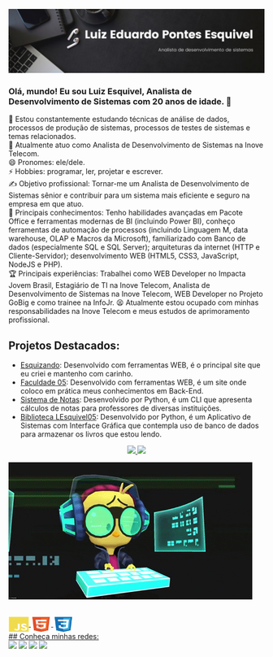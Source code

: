 ![Banner](luiz.png)

### Olá, mundo! Eu sou Luiz Esquivel, Analista de Desenvolvimento de Sistemas com 20 anos de idade. 👋
🌱 Estou constantemente estudando técnicas de análise de dados, processos de produção de sistemas, processos de testes de sistemas e temas relacionados. <br>
👯 Atualmente atuo como Analista de Desenvolvimento de Sistemas na Inove Telecom. <br> 
😄 Pronomes: ele/dele. <br>
⚡ Hobbies: programar, ler, projetar e escrever. <br>
✍ Objetivo profissional: Tornar-me um Analista de Desenvolvimento de Sistemas sênior e contribuir para um sistema mais eficiente e seguro na empresa em que atuo. <br>
🎍 Principais conhecimentos: Tenho habilidades avançadas em Pacote Office e ferramentas modernas de BI (incluindo Power BI), conheço ferramentas de automação de processos (incluindo Linguagem M, data warehouse, OLAP e Macros da Microsoft), familiarizado com Banco de dados (especialmente SQL e SQL Server); arquiteturas da internet (HTTP e Cliente-Servidor); desenvolvimento WEB (HTML5, CSS3, JavaScript, NodeJS e PHP). <br>
🏆 Principais experiências: Trabalhei como WEB Developer no Impacta Jovem Brasil, Estagiário de TI na Inove Telecom, Analista de Desenvolvimento de Sistemas na Inove Telecom, WEB Developer no Projeto GoBig e como trainee na InfoJr.
😫 Atualmente estou ocupado com minhas responsabilidades na Inove Telecom e meus estudos de aprimoramento profissional.
## Projetos Destacados:
- [Esquizando](link_para_o_projeto1): Desenvolvido com ferramentas WEB, é o principal site que eu criei e mantenho com carinho.
- [Faculdade 05](link_para_o_projeto2): Desenvolvido com ferramentas WEB, é um site onde coloco em prática meus conhecimentos em Back-End.
- [Sistema de Notas](link_para_o_projeto3): Desenvolvido por Python, é um CLI que apresenta cálculos de notas para professores de diversas instituições.
- [Biblioteca LEsquivel05](link_para_o_projeto3): Desenvolvido por Python, é um Aplicativo de Sistemas com Interface Gráfica que contempla uso de banco de dados para armazenar os livros que estou lendo.

<div align="center">
  <a href="https://github.com/luizesquivel05/luizesquivel05/">
  <img height="180em" src="https://github-readme-stats.vercel.app/api?username=luizesquivel05&show_icons=true&theme=dark&include_all_commits=true&count_private=true"/>
  <img height="180em" src="https://github-readme-stats.vercel.app/api/top-langs/?username=luizesquivel05&layout=compact&langs_count=7&theme=dark"/>
</div>

![Gif](gifanimado.gif)

<div style="display: inline_block"><br>
  <img align="center" alt="Luiz-Js" height="30" width="40" src="https://raw.githubusercontent.com/devicons/devicon/master/icons/javascript/javascript-plain.svg">
  <img align="center" alt="Luiz-HTML" height="30" width="40" src="https://raw.githubusercontent.com/devicons/devicon/master/icons/html5/html5-original.svg">
  <img align="center" alt="Luiz-CSS" height="30" width="40" src="https://raw.githubusercontent.com/devicons/devicon/master/icons/css3/css3-original.svg">
</div>
    ## Conheça minhas redes:
<div> 
  <a href="https://instagram.com/luizpontes.esquivel" target="_blank"><img src="https://img.shields.io/badge/-Instagram-%23E4405F?style=for-the-badge&logo=instagram&logoColor=white" target="_blank"></a>
 	<a href="https://www.twitch.tv/caimasvoltei" target="_blank"><img src="https://img.shields.io/badge/Twitch-9146FF?style=for-the-badge&logo=twitch&logoColor=white" target="_blank"></a>
  <a href = "mailto:luizpontes.esquivel@gmail.com"><img src="https://img.shields.io/badge/-Gmail-%23333?style=for-the-badge&logo=gmail&logoColor=white" target="_blank"></a>
  <a href="https://www.linkedin.com/in/luizesquivel/" target="_blank"><img src="https://img.shields.io/badge/-LinkedIn-%230077B5?style=for-the-badge&logo=linkedin&logoColor=white" target="_blank"></a> 
</div>